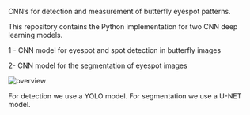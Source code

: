 CNN’s for detection and measurement of butterfly eyespot patterns.

This repository contains the Python implementation for two CNN deep learning models.

1 - CNN model for eyespot and spot detection in butterfly images

2- CNN model for the segmentation of eyespot images


![overview](../overview.png)

For detection we use a YOLO model.
For segmentation we use a U-NET model.
